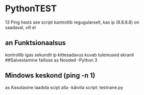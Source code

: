 # PythonTEST
13
Ping hasts
see script kantrollib regugularselt, kas ip (8.8.8.8) on saadaval, vill el
## an Funktsionaalsus
kontrollib igas sekundit ip kittesadavus kuvab tulemused ekranil
##Salvestamine fallisse
as Nooded
-Python 3
## Mindows keskond (ping -n 1)
as Kasutasine
laadida scipt alla
-käivita script: testnane.py
